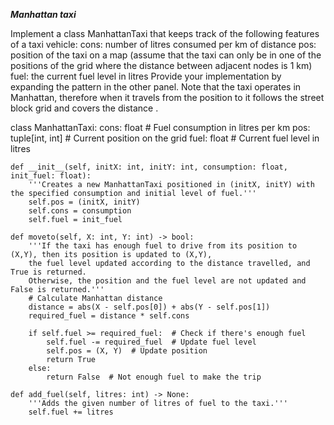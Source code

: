 _**Manhattan taxi**_


Implement a class ManhattanTaxi that keeps track of the following features of a taxi vehicle:
cons: number of litres consumed per km of distance
pos: position of the taxi on a map (assume that the taxi can only be in one of the positions of the grid where the distance between adjacent nodes is 1 km)
fuel: the current fuel level in litres
Provide your implementation by expanding the pattern in the other panel.
Note that the taxi operates in Manhattan, therefore when it travels from the position 
 to 
 it follows the street block grid and covers the distance .






class ManhattanTaxi:
    cons: float  # Fuel consumption in litres per km
    pos: tuple[int, int]  # Current position on the grid
    fuel: float  # Current fuel level in litres

    def __init__(self, initX: int, initY: int, consumption: float, init_fuel: float):
        '''Creates a new ManhattanTaxi positioned in (initX, initY) with the specified consumption and initial level of fuel.'''
        self.pos = (initX, initY)
        self.cons = consumption
        self.fuel = init_fuel

    def moveto(self, X: int, Y: int) -> bool:
        '''If the taxi has enough fuel to drive from its position to (X,Y), then its position is updated to (X,Y), 
        the fuel level updated according to the distance travelled, and True is returned.
        Otherwise, the position and the fuel level are not updated and False is returned.'''
        # Calculate Manhattan distance
        distance = abs(X - self.pos[0]) + abs(Y - self.pos[1])
        required_fuel = distance * self.cons

        if self.fuel >= required_fuel:  # Check if there's enough fuel
            self.fuel -= required_fuel  # Update fuel level
            self.pos = (X, Y)  # Update position
            return True
        else:
            return False  # Not enough fuel to make the trip

    def add_fuel(self, litres: int) -> None:
        '''Adds the given number of litres of fuel to the taxi.'''
        self.fuel += litres
 
